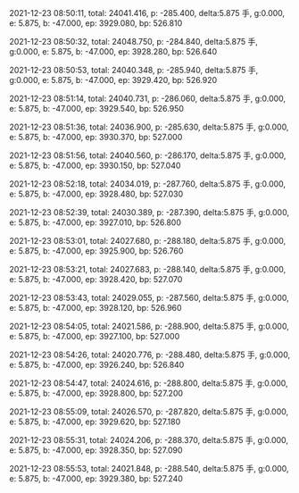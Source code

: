 2021-12-23 08:50:11, total: 24041.416, p: -285.400, delta:5.875 手, g:0.000, e: 5.875, b: -47.000, ep: 3929.080, bp: 526.810

2021-12-23 08:50:32, total: 24048.750, p: -284.840, delta:5.875 手, g:0.000, e: 5.875, b: -47.000, ep: 3928.280, bp: 526.640

2021-12-23 08:50:53, total: 24040.348, p: -285.940, delta:5.875 手, g:0.000, e: 5.875, b: -47.000, ep: 3929.420, bp: 526.920

2021-12-23 08:51:14, total: 24040.731, p: -286.060, delta:5.875 手, g:0.000, e: 5.875, b: -47.000, ep: 3929.540, bp: 526.950

2021-12-23 08:51:36, total: 24036.900, p: -285.630, delta:5.875 手, g:0.000, e: 5.875, b: -47.000, ep: 3930.370, bp: 527.000

2021-12-23 08:51:56, total: 24040.560, p: -286.170, delta:5.875 手, g:0.000, e: 5.875, b: -47.000, ep: 3930.150, bp: 527.040

2021-12-23 08:52:18, total: 24034.019, p: -287.760, delta:5.875 手, g:0.000, e: 5.875, b: -47.000, ep: 3928.480, bp: 527.030

2021-12-23 08:52:39, total: 24030.389, p: -287.390, delta:5.875 手, g:0.000, e: 5.875, b: -47.000, ep: 3927.010, bp: 526.800

2021-12-23 08:53:01, total: 24027.680, p: -288.180, delta:5.875 手, g:0.000, e: 5.875, b: -47.000, ep: 3925.900, bp: 526.760

2021-12-23 08:53:21, total: 24027.683, p: -288.140, delta:5.875 手, g:0.000, e: 5.875, b: -47.000, ep: 3928.420, bp: 527.070

2021-12-23 08:53:43, total: 24029.055, p: -287.560, delta:5.875 手, g:0.000, e: 5.875, b: -47.000, ep: 3928.120, bp: 526.960

2021-12-23 08:54:05, total: 24021.586, p: -288.900, delta:5.875 手, g:0.000, e: 5.875, b: -47.000, ep: 3927.100, bp: 527.000

2021-12-23 08:54:26, total: 24020.776, p: -288.480, delta:5.875 手, g:0.000, e: 5.875, b: -47.000, ep: 3926.240, bp: 526.840

2021-12-23 08:54:47, total: 24024.616, p: -288.800, delta:5.875 手, g:0.000, e: 5.875, b: -47.000, ep: 3928.800, bp: 527.200

2021-12-23 08:55:09, total: 24026.570, p: -287.820, delta:5.875 手, g:0.000, e: 5.875, b: -47.000, ep: 3929.620, bp: 527.180

2021-12-23 08:55:31, total: 24024.206, p: -288.370, delta:5.875 手, g:0.000, e: 5.875, b: -47.000, ep: 3928.350, bp: 527.090

2021-12-23 08:55:53, total: 24021.848, p: -288.540, delta:5.875 手, g:0.000, e: 5.875, b: -47.000, ep: 3929.380, bp: 527.240